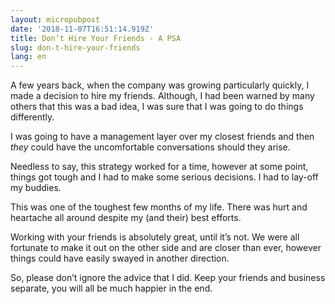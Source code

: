 ```yaml
---
layout: micropubpost
date: '2018-11-07T16:51:14.919Z'
title: Don’t Hire Your Friends - A PSA
slug: don-t-hire-your-friends
lang: en
---
```

A few years back, when the company was growing particularly quickly, I made a decision to hire my friends. Although, I had been warned by many others that this was a bad idea, I was sure that I was going to do things differently. 

I was going to have a management layer over my closest friends and then _they_ could have the uncomfortable conversations should they arise. 

Needless to say, this strategy worked for a time, however at some point, things got tough and I had to make some serious decisions. I had to lay-off my buddies. 

This was one of the toughest few months of my life. There was hurt and heartache all around despite my (and their) best efforts. 

Working with your friends is absolutely great, until it’s not. We were all fortunate to make it out on the other side and are closer than ever, however things could have easily swayed in another direction. 

So, please don’t ignore the advice that I did. Keep your friends and business separate, you will all be much happier in the end. 
